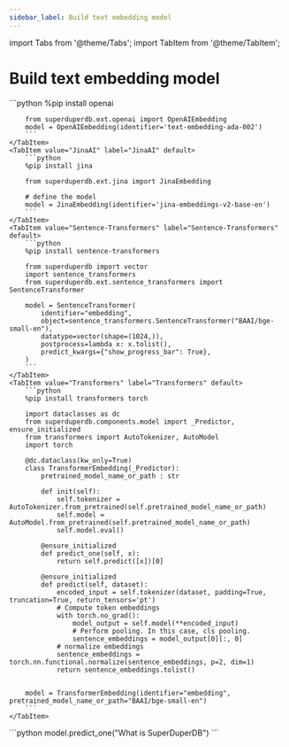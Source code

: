 ```yaml
---
sidebar_label: Build text embedding model
---
```

import Tabs from '@theme/Tabs';
import TabItem from '@theme/TabItem';

<!-- TABS -->
# Build text embedding model


<Tabs>
    <TabItem value="OpenAI" label="OpenAI" default>
        ```python
        %pip install openai
        
        from superduperdb.ext.openai import OpenAIEmbedding
        model = OpenAIEmbedding(identifier='text-embedding-ada-002')        
        ```
    </TabItem>
    <TabItem value="JinaAI" label="JinaAI" default>
        ```python
        %pip install jina
        
        from superduperdb.ext.jina import JinaEmbedding
         
        # define the model
        model = JinaEmbedding(identifier='jina-embeddings-v2-base-en')        
        ```
    </TabItem>
    <TabItem value="Sentence-Transformers" label="Sentence-Transformers" default>
        ```python
        %pip install sentence-transformers
        
        from superduperdb import vector
        import sentence_transformers
        from superduperdb.ext.sentence_transformers import SentenceTransformer
        
        model = SentenceTransformer(
            identifier="embedding",
            object=sentence_transformers.SentenceTransformer("BAAI/bge-small-en"),
            datatype=vector(shape=(1024,)),
            postprocess=lambda x: x.tolist(),
            predict_kwargs={"show_progress_bar": True},
        )        
        ```
    </TabItem>
    <TabItem value="Transformers" label="Transformers" default>
        ```python
        %pip install transformers torch
        
        import dataclasses as dc
        from superduperdb.components.model import _Predictor, ensure_initialized
        from transformers import AutoTokenizer, AutoModel
        import torch
        
        @dc.dataclass(kw_only=True)
        class TransformerEmbedding(_Predictor):
            pretrained_model_name_or_path : str
        
            def init(self):
                self.tokenizer = AutoTokenizer.from_pretrained(self.pretrained_model_name_or_path)
                self.model = AutoModel.from_pretrained(self.pretrained_model_name_or_path)
                self.model.eval()
        
            @ensure_initialized
            def predict_one(self, x):
                return self.predict([x])[0]
                
            @ensure_initialized
            def predict(self, dataset):
                encoded_input = self.tokenizer(dataset, padding=True, truncation=True, return_tensors='pt')
                # Compute token embeddings
                with torch.no_grad():
                    model_output = self.model(**encoded_input)
                    # Perform pooling. In this case, cls pooling.
                    sentence_embeddings = model_output[0][:, 0]
                # normalize embeddings
                sentence_embeddings = torch.nn.functional.normalize(sentence_embeddings, p=2, dim=1)
                return sentence_embeddings.tolist()
        
        
        model = TransformerEmbedding(identifier="embedding", pretrained_model_name_or_path="BAAI/bge-small-en")        
        ```
    </TabItem>
</Tabs>
```python
model.predict_one("What is SuperDuperDB")
```

